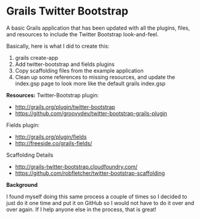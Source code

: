 # Grails Twitter Bootstrap

A basic Grails application that has been updated with all the plugins, files, and resources to include the Twitter Bootstrap look-and-feel.

Basically, here is what I did to create this:

1. grails create-app
2. Add twitter-bootstrap and fields plugins
3. Copy scaffolding files from the example application
4. Clean up some references to missing resources, and update the index.gsp page to look more like the default grails index.gsp

**Resources:**
Twitter-Bootstrap plugin: 
* http://grails.org/plugin/twitter-bootstrap
* https://github.com/groovydev/twitter-bootstrap-grails-plugin

Fields plugin:
* http://grails.org/plugin/fields
* http://freeside.co/grails-fields/

Scaffolding Details
* http://grails-twitter-bootstrap.cloudfoundry.com/
* https://github.com/robfletcher/twitter-bootstrap-scaffolding

**Background**

I found myself doing this same process a couple of times so I decided to just do it one time and put it on GitHub so I would not have to do it over and over again. If I help anyone else in the process, that is great!